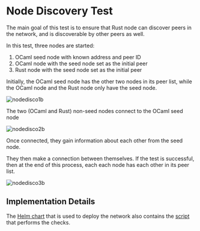 

# Node Discovery Test

The main goal of this test is to ensure that Rust node can discover peers in the network, and is discoverable by other peers as well.

In this test, three nodes are started:



1. OCaml seed node with known address and peer ID
2. OCaml node with the seed node set as the initial peer
3. Rust node with the seed node set as the initial peer

Initially, the OCaml seed node has the other two nodes in its peer list, while the OCaml node and the Rust node only have the seed node.


![nodedisco1b](https://github.com/openmina/openmina/assets/60480123/2a4b5674-ccf0-4548-a76f-9a4aa416ba41)


The two (OCaml and Rust) non-seed nodes connect to the OCaml seed node


![nodedisco2b](https://github.com/openmina/openmina/assets/60480123/65169b5e-f600-471c-8057-508cbb2d8620)




Once connected, they gain information about each other from the seed node.

They then make a connection between themselves. If the test is successful, then at the end of this process, each each node has each other in its peer list.


![nodedisco3b](https://github.com/openmina/openmina/assets/60480123/c91a763f-22a3-495c-a674-a78bb60504f3)





## Implementation Details

The [Helm chart](https://github.com/openmina/helm-charts/tree/main/openmina-discovery) that is used to deploy the network also contains the [script](https://github.com/openmina/helm-charts/blob/main/openmina-discovery/scripts/test.sh) that performs the checks.
